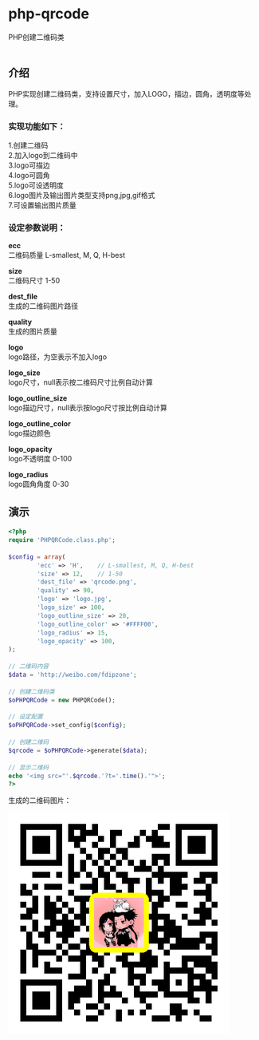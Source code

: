 # php-qrcode
PHP创建二维码类<br><br>

## 介绍

PHP实现创建二维码类，支持设置尺寸，加入LOGO，描边，圆角，透明度等处理。<br>

### 实现功能如下：

1.创建二维码<br>
2.加入logo到二维码中<br>
3.logo可描边<br>
4.logo可圆角<br>
5.logo可设透明度<br>
6.logo图片及输出图片类型支持png,jpg,gif格式<br>
7.可设置输出图片质量<br>

### 设定参数说明：

**ecc** <br>
二维码质量 L-smallest, M, Q, H-best<br>

**size** <br>
二维码尺寸 1-50<br>

**dest_file** <br>
生成的二维码图片路径<br>

**quality** <br>
生成的图片质量<br>

**logo** <br>
logo路径，为空表示不加入logo<br>

**logo_size** <br>
logo尺寸，null表示按二维码尺寸比例自动计算<br>

**logo_outline_size** <br>
logo描边尺寸，null表示按logo尺寸按比例自动计算<br>

**logo_outline_color** <br>
logo描边颜色<br>

**logo_opacity** <br>
logo不透明度 0-100<br>

**logo_radius** <br>
logo圆角角度 0-30<br>

## 演示

```php
<?php
require 'PHPQRCode.class.php';

$config = array(
        'ecc' => 'H',    // L-smallest, M, Q, H-best
        'size' => 12,    // 1-50
        'dest_file' => 'qrcode.png',
        'quality' => 90,
        'logo' => 'logo.jpg',
        'logo_size' => 100,
        'logo_outline_size' => 20,
        'logo_outline_color' => '#FFFF00',
        'logo_radius' => 15,
        'logo_opacity' => 100,
);

// 二维码内容
$data = 'http://weibo.com/fdipzone';

// 创建二维码类
$oPHPQRCode = new PHPQRCode();

// 设定配置
$oPHPQRCode->set_config($config);

// 创建二维码
$qrcode = $oPHPQRCode->generate($data);

// 显示二维码
echo '<img src="'.$qrcode.'?t='.time().'">';
?>
```

生成的二维码图片：

![二维码](https://github.com/xfdipzone/Small-Program/blob/master/php-qrcode/qrcode.png)
